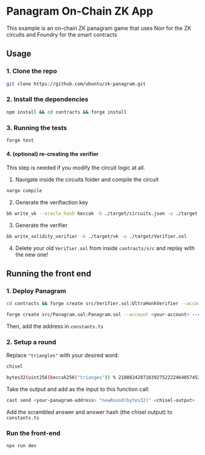 # Panagram On-Chain ZK App

This example is an on-chain ZK panagram game that uses Noir for the ZK circuits and Foundry for the smart contracts

## Usage

### 1. Clone the repo

```bash
git clone https://github.com/ubuntu/zk-panagram.git
```

### 2. Install the dependencies

```bash
npm install && cd contracts && forge install
```

### 3. Running the tests

```bash
forge test
```

#### 4. (optional) re-creating the verifier

This step is needed if you modify the circuit logic at all.

1. Navigate inside the circuits folder and compile the circuit

```bash
nargo compile
```

2. Generate the verifiaction key

```bash
bb write_vk --oracle_hash keccak -b ./target/circuits.json -o ./target
```

3. Generate the verifier

```bash
bb write_solidity_verifier -k ./target/vk -o ./target/Verifier.sol
```

4. Delete your old `Verifier.sol` from inside `contracts/src` and replay with the new one!

## Running the front end

### 1. Deploy Panagram

```bash
cd contracts && forge create src/Verifier.sol:UltraHonkVerifier --account <your-account> --rpc-url <your-rpc-url> --broadcast
```

```bash
forge create src/Panagram.sol:Panagram.sol --account <your-account> --rpc-url <your-rpc-url> --broadcast --constructor-args <your-verifier-address>
```

Then, add the address in `constants.ts`

### 2. Setup a round

Replace `"triangles"` with your desired word:

```bash
chisel

bytes32(uint256(keccak256("trianges")) % 21888242871839275222246405745257275088548364400416034343698204186575808495617)
```

Take the output and add as the input to this function call:

```bash
cast send <your-panagram-address> "newRound(bytes32)" <chisel-output>
```

Add the scrambled answer and answer hash (the chisel output) to `constants.ts`

### Run the front-end

```bash
npx run dev
```
